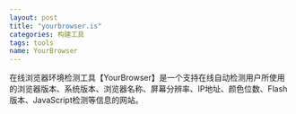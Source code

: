 ```yaml
---
layout: post
title: "yourbrowser.is"
categories: 构建工具
tags: tools
name: YourBrowser
---
```


在线浏览器环境检测工具【YourBrowser】是<!--break-->一个支持在线自动检测用户所使用的浏览器版本、系统版本、浏览器名称、屏幕分辨率、IP地址、颜色位数、Flash版本、JavaScript检测等信息的网站。

